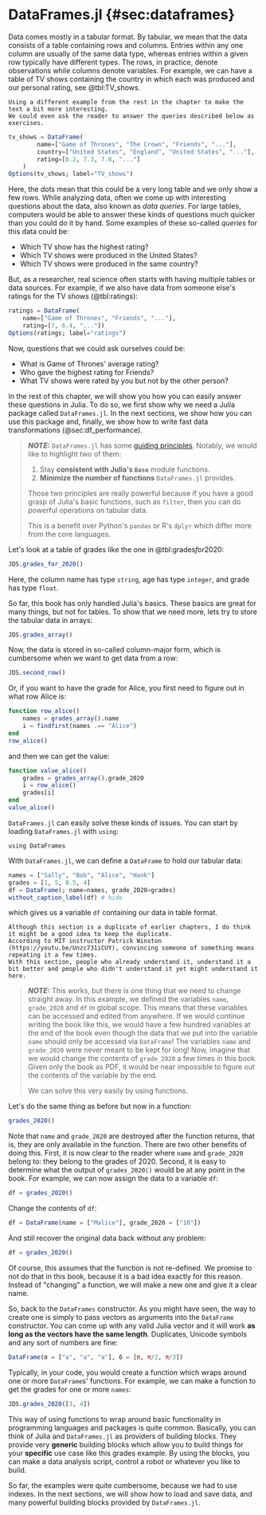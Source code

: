 # DataFrames.jl {#sec:dataframes}

Data comes mostly in a tabular format. By tabular, we mean that the data consists of a table containing rows and columns. Entries within any one column are usually of the same data type, whereas entries within a given row typically have different types. The rows, in practice, denote observations while columns denote variables. For example, we can have a table of TV shows containing the country in which each was produced and our personal rating, see @tbl:TV_shows.

```{=comment}
Using a different example from the rest in the chapter to make the text a bit more interesting.
We could even ask the reader to answer the queries described below as exercises.
```

```julia (editor=true, logging=false, output=true)
tv_shows = DataFrame(
        name=["Game of Thrones", "The Crown", "Friends", "..."],
        country=["United States", "England", "United States", "..."],
        rating=[8.2, 7.3, 7.8, "..."]
    )
Options(tv_shows; label="TV_shows")
```
Here, the dots mean that this could be a very long table and we only show a few rows. While analyzing data, often we come up with interesting questions about the data, also known as *data queries*. For large tables, computers would be able to answer these kinds of questions much quicker than you could do it by hand. Some examples of these so-called *queries* for this data could be:

  * Which TV show has the highest rating?
  * Which TV shows were produced in the United States?
  * Which TV shows were produced in the same country?

But, as a researcher, real science often starts with having multiple tables or data sources. For example, if we also have data from someone else's ratings for the TV shows (@tbl:ratings):

```julia (editor=true, logging=false, output=true)
ratings = DataFrame(
    name=["Game of Thrones", "Friends", "..."],
    rating=[7, 6.4, "..."])
Options(ratings; label="ratings")
```
Now, questions that we could ask ourselves could be:

  * What is Game of Thrones' average rating?
  * Who gave the highest rating for Friends?
  * What TV shows were rated by you but not by the other person?

In the rest of this chapter, we will show you how you can easily answer these questions in Julia. To do so, we first show why we need a Julia package called `DataFrames.jl`. In the next sections, we show how you can use this package and, finally, we show how to write fast data transformations (@sec:df_performance).

> ***NOTE:*** `DataFrames.jl` has some [guiding principles](https://bkamins.github.io/julialang/2021/05/14/nrow.html). Notably, we would like to highlight two of them:
>
> 1. Stay **consistent with Julia's `Base`** module functions.
> 2. **Minimize the number of functions** `DataFrames.jl` provides.
>
> Those two principles are really powerful because if you have a good grasp of Julia's basic functions, such as `filter`, then you can do powerful operations on tabular data.
>
> This is a benefit over Python's `pandas` or R's `dplyr` which differ more from the core languages.


Let's look at a table of grades like the one in @tbl:grades*for*2020:

```julia (editor=true, logging=false, output=true)
JDS.grades_for_2020()
```
Here, the column name has type `string`, age has type `integer`, and grade has type `float`.

So far, this book has only handled Julia's basics. These basics are great for many things, but not for tables. To show that we need more, lets try to store the tabular data in arrays:

```julia (editor=true, logging=false, output=true)
JDS.grades_array()
```
Now, the data is stored in so-called column-major form, which is cumbersome when we want to get data from a row:

```julia (editor=true, logging=false, output=true)
JDS.second_row()
```
Or, if you want to have the grade for Alice, you first need to figure out in what row Alice is:

```julia (editor=true, logging=false, output=true)
function row_alice()
    names = grades_array().name
    i = findfirst(names .== "Alice")
end
row_alice()

```
and then we can get the value:

```julia (editor=true, logging=false, output=true)
function value_alice()
    grades = grades_array().grade_2020
    i = row_alice()
    grades[i]
end
value_alice()

```
`DataFrames.jl` can easily solve these kinds of issues. You can start by loading `DataFrames.jl` with `using`:

```
using DataFrames
```

With `DataFrames.jl`, we can define a `DataFrame` to hold our tabular data:

```julia (editor=true, logging=false, output=true)
names = ["Sally", "Bob", "Alice", "Hank"]
grades = [1, 5, 8.5, 4]
df = DataFrame(; name=names, grade_2020=grades)
without_caption_label(df) # hide

```
which gives us a variable `df` containing our data in table format.

```{=comment}
Although this section is a duplicate of earlier chapters, I do think it might be a good idea to keep the duplicate.
According to MIT instructor Patrick Winston (https://youtu.be/Unzc731iCUY), convincing someone of something means repeating it a few times.
With this section, people who already understand it, understand it a bit better and people who didn't understand it yet might understand it here.
```

> ***NOTE:*** This works, but there is one thing that we need to change straight away. In this example, we defined the variables `name`, `grade_2020` and `df` in global scope. This means that these variables can be accessed and edited from anywhere. If we would continue writing the book like this, we would have a few hundred variables at the end of the book even though the data that we put into the variable `name` should only be accessed via `DataFrame`! The variables `name` and `grade_2020` were never meant to be kept for long! Now, imagine that we would change the contents of `grade_2020` a few times in this book. Given only the book as PDF, it would be near impossible to figure out the contents of the variable by the end.
>
> We can solve this very easily by using functions.


Let's do the same thing as before but now in a function:

```julia (editor=true, logging=false, output=true)
grades_2020()
```
Note that `name` and `grade_2020` are destroyed after the function returns, that is, they are only available in the function. There are two other benefits of doing this. First, it is now clear to the reader where `name` and `grade_2020` belong to: they belong to the grades of 2020. Second, it is easy to determine what the output of `grades_2020()` would be at any point in the book. For example, we can now assign the data to a variable `df`:

```julia (editor=true, logging=false, output=true)
df = grades_2020()
```
Change the contents of `df`:

```julia (editor=true, logging=false, output=true)
df = DataFrame(name = ["Malice"], grade_2020 = ["10"])
```
And still recover the original data back without any problem:

```julia (editor=true, logging=false, output=true)
df = grades_2020()
```
Of course, this assumes that the function is not re-defined. We promise to not do that in this book, because it is a bad idea exactly for this reason. Instead of "changing" a function, we will make a new one and give it a clear name.

So, back to the `DataFrames` constructor. As you might have seen, the way to create one is simply to pass vectors as arguments into the `DataFrame` constructor. You can come up with any valid Julia vector and it will work **as long as the vectors have the same length**. Duplicates, Unicode symbols and any sort of numbers are fine:

```julia (editor=true, logging=false, output=true)
DataFrame(σ = ["a", "a", "a"], δ = [π, π/2, π/3])
```
Typically, in your code, you would create a function which wraps around one or more `DataFrame`s' functions. For example, we can make a function to get the grades for one or more `names`:

```julia (editor=true, logging=false, output=true)
JDS.grades_2020([3, 4])
```
This way of using functions to wrap around basic functionality in programming languages and packages is quite common. Basically, you can think of Julia and `DataFrames.jl` as providers of building blocks. They provide very **generic** building blocks which allow you to build things for your **specific** use case like this grades example. By using the blocks, you can make a data analysis script, control a robot or whatever you like to build.

So far, the examples were quite cumbersome, because we had to use indexes. In the next sections, we will show how to load and save data, and many powerful building blocks provided by `DataFrames.jl`.

